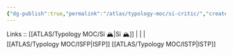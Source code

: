 ```yaml
---
{"dg-publish":true,"permalink":"/atlas/typology-moc/si-critic/","created":"","updated":""}
---
```


Links :: [[ATLAS/Typology MOC/Si 🏔️\|Si 🏔️]] |  |  |  
[[ATLAS/Typology MOC/ISFP\|ISFP]]
[[ATLAS/Typology MOC/ISTP\|ISTP]]
